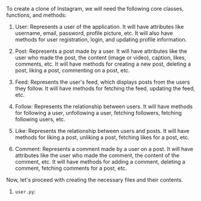 To create a clone of Instagram, we will need the following core classes, functions, and methods:

1. User: Represents a user of the application. It will have attributes like username, email, password, profile picture, etc. It will also have methods for user registration, login, and updating profile information.

2. Post: Represents a post made by a user. It will have attributes like the user who made the post, the content (image or video), caption, likes, comments, etc. It will have methods for creating a new post, deleting a post, liking a post, commenting on a post, etc.

3. Feed: Represents the user's feed, which displays posts from the users they follow. It will have methods for fetching the feed, updating the feed, etc.

4. Follow: Represents the relationship between users. It will have methods for following a user, unfollowing a user, fetching followers, fetching following users, etc.

5. Like: Represents the relationship between users and posts. It will have methods for liking a post, unliking a post, fetching likes for a post, etc.

6. Comment: Represents a comment made by a user on a post. It will have attributes like the user who made the comment, the content of the comment, etc. It will have methods for adding a comment, deleting a comment, fetching comments for a post, etc.

Now, let's proceed with creating the necessary files and their contents.

1. `user.py`:

